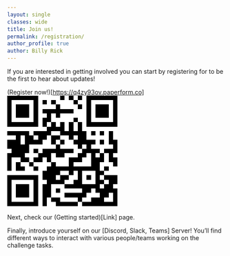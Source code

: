 ```yaml
---
layout: single
classes: wide
title: Join us!
permalink: /registration/
author_profile: true
author: Billy Rick
---
```


If you are interested in getting involved you can start by registering for to be the first to hear about updates!

(Register now!)[https://q4zy93ov.paperform.co]
![Book logo](/assets/qr_code/registration.png)

Next, check our (Getting started)[Link] page.

Finally, introduce yourself on our [Discord, Slack, Teams] Server! You’ll find different ways to interact with various people/teams working on the challenge tasks.

